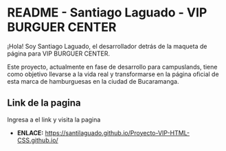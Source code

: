 
# README - Santiago Laguado - VIP BURGUER CENTER

¡Hola! Soy Santiago Laguado, el desarrollador detrás de la maqueta de página para VIP BURGUER CENTER.

Este proyecto, actualmente en fase de desarrollo para campuslands, tiene como objetivo llevarse a la vida real y transformarse en la página oficial de esta marca de hamburguesas en la ciudad de Bucaramanga.

## Link de la pagina
Ingresa a el link y visita la pagina

- **ENLACE:** https://santilaguado.github.io/Proyecto-VIP-HTML-CSS.github.io/
